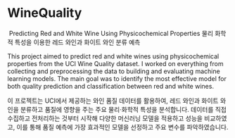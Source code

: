 # WineQuality
﻿ Predicting Red and White Wine Using Physicochemical Properties
 물리 화학적 특성을 이용한 레드 와인과 화이트 와인 분류 예측

 This project aimed to predict red and white wines using physicochemical properties from the UCI Wine Quality dataset. I worked on everything from collecting and preprocessing the data to building and evaluating machine learning models. The main goal was to identify the most effective model for both quality prediction and classification between red and white wines.

 이 프로젝트는 UCI에서 제공하는 와인 품질 데이터를 활용하여, 레드 와인과 화이트 와인을 분류하고 품질에 영향을 주는 주요 물리·화학적 특성을 분석합니다. 데이터를 직접 수집하고 전처리하는 것부터 시작해 다양한 머신러닝 모델을 적용하고 성능을 비교하였고, 이를 통해 품질 예측에 가장 효과적인 모델을 선정하고 주요 변수를 파악하였습니다.
